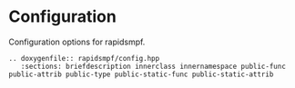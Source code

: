 # Configuration

Configuration options for rapidsmpf.

```{eval-rst}
.. doxygenfile:: rapidsmpf/config.hpp
   :sections: briefdescription innerclass innernamespace public-func public-attrib public-type public-static-func public-static-attrib
```
